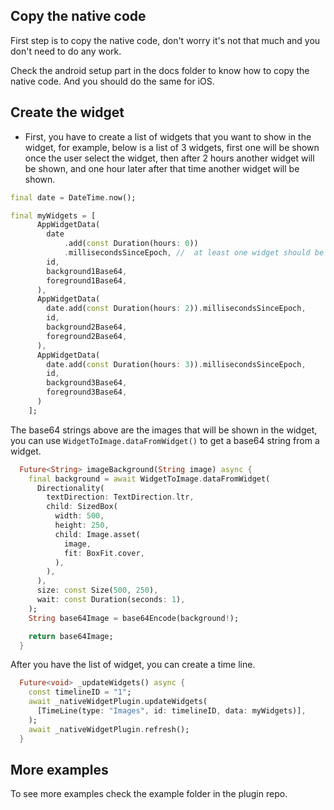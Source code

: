 ## Copy the native code

First step is to copy the native code, don't worry it's not that much and you don't need to do any work. 

Check the android setup part in the docs folder to know how to copy the native code. And you should do the same for iOS.

## Create the widget

- First, you have to create a list of widgets that you want to show in the widget, for example, below is a list of 3 widgets, first one will be shown once the user select the widget, then after 2 hours another widget will be shown, and one hour later after that time another widget will be shown.

```dart
final date = DateTime.now();

final myWidgets = [
      AppWidgetData(
        date
            .add(const Duration(hours: 0))
            .millisecondsSinceEpoch, //  at least one widget should be created with the current time.
        id,
        background1Base64,
        foreground1Base64,
      ),
      AppWidgetData(
        date.add(const Duration(hours: 2)).millisecondsSinceEpoch,
        id,
        background2Base64,
        foreground2Base64,
      ),
      AppWidgetData(
        date.add(const Duration(hours: 3)).millisecondsSinceEpoch,
        id,
        background3Base64,
        foreground3Base64,
      )
    ];
```

The base64 strings above are the images that will be shown in the widget, you can use `WidgetToImage.dataFromWidget()` to get a base64 string from a widget.

```dart
  Future<String> imageBackground(String image) async {
    final background = await WidgetToImage.dataFromWidget(
      Directionality(
        textDirection: TextDirection.ltr,
        child: SizedBox(
          width: 500,
          height: 250,
          child: Image.asset(
            image,
            fit: BoxFit.cover,
          ),
        ),
      ),
      size: const Size(500, 250),
      wait: const Duration(seconds: 1),
    );
    String base64Image = base64Encode(background!);

    return base64Image;
  }
```

After you have the list of widget, you can create a time line.

```dart
  Future<void> _updateWidgets() async {
    const timelineID = "1";
    await _nativeWidgetPlugin.updateWidgets(
      [TimeLine(type: "Images", id: timelineID, data: myWidgets)],
    );
    await _nativeWidgetPlugin.refresh();
  }
```

## More examples

To see more examples check the example folder in the plugin repo.